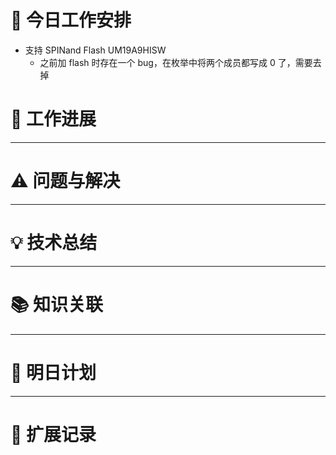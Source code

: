 


# **🔧 今日工作安排**
- 支持 SPINand Flash UM19A9HISW
	- 之前加 flash 时存在一个 bug，在枚举中将两个成员都写成 0 了，需要去掉


# **📌 工作进展**



---

# **⚠️ 问题与解决**


---

# **💡 技术总结**


---

# **📚 知识关联**


---
# **📌 明日计划**


---

# **💬 扩展记录**



